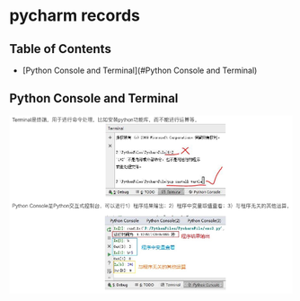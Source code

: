 # pycharm records

## Table of Contents

- [Python Console and Terminal](#Python Console and Terminal)

## Python Console and Terminal
![image](./figure1.jpg)
